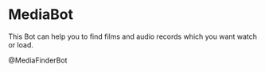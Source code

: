 # MediaBot
This Bot can help you to find films and audio records which you want watch or load.

@MediaFinderBot
